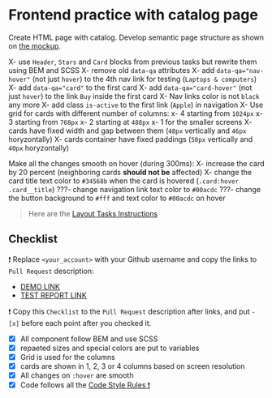 # Frontend practice with catalog page

Create HTML page with catalog. Develop semantic page structure as shown on [the mockup](https://www.figma.com/file/ojkArVazq7vsX0nbpn9CxZ/Moyo-%2F-Catalog-(ENG)?node-id=32249%3A354).

X- use `Header`, `Stars` and `Card` blocks from previous tasks but rewrite them using BEM and SCSS
X- remove old `data-qa` attributes
X- add `data-qa="nav-hover"` (not just `hover`) to the 4th nav link for testing (`Laptops & computers`)
X- add `data-qa="card"` to the first card
X- add `data-qa="card-hover"` (not just `hover`) to the link `Buy` inside the first card
X- Nav links color is not `black` any more
X- add class `is-active` to the first link (`Apple`) in navigation
X- Use grid for cards with different number of columns:
  x- 4 starting from `1024px`
  x- 3 starting from `768px`
  x- 2 starting at `488px`
  x- 1 for the smaller screens
X- cards have fixed width and gap between them (`48px` vertically and `46px` horyzontally)
X- cards container have fixed paddings (`50px` vertically and `40px` horyzontally)

Make all the changes smooth on hover (during 300ms):
X- increase the card by 20 percent (neighboring cards **should not be** affected)
X- change the card title text color to `#34568b` when the card is hovered (`.card:hover .card__title`)
???- change navigation link text color to `#00acdc`
???- change the button background to `#fff` and text color to `#00acdc` on hover

> Here are the [Layout Tasks Instructions](https://mate-academy.github.io/layout_task-guideline)

## Checklist

❗️ Replace `<your_account>` with your Github username and copy the links to `Pull Request` description:
- [DEMO LINK](https://mosowiecka.github.io/layout_catalog/)
- [TEST REPORT LINK](https://mosowiecka.github.io/layout_catalog/report/html_report/)

❗️ Copy this `Checklist` to the `Pull Request` description after links, and put `- [x]` before each point after you checked it.

- [X] All component follow BEM and use SCSS
- [X] repaeted sizes and special colors are put to variables
- [X] Grid is used for the columns
- [X] cards are shown in 1, 2, 3 or 4 columns based on screen resolution
- [X] All changes on `:hover` are smooth
- [X] Code follows all the [Code Style Rules ❗️](https://mate-academy.github.io/layout_task-guideline/html-css-code-style-rules)
